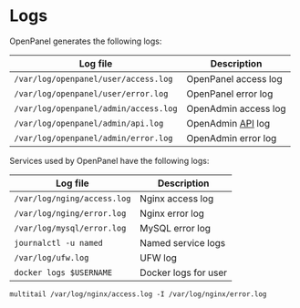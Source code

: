 # Logs

OpenPanel generates the following logs:

| Log file | Description |
|----------|-------------|
|`/var/log/openpanel/user/access.log`|OpenPanel access log|
|`/var/log/openpanel/user/error.log`|OpenPanel error log|
|`/var/log/openpanel/admin/access.log`|OpenAdmin access log|
|`/var/log/openpanel/admin/api.log`|OpenAdmin [API](/api/) log|
|`/var/log/openpanel/admin/error.log`|OpenAdmin error log|

Services used by OpenPanel have the following logs:

| Log file | Description |
|----------|-------------|
|`/var/log/nging/access.log`|Nginx access log|
|`/var/log/nging/error.log`|Nginx error log|
|`/var/log/mysql/error.log`|MySQL error log|
|`journalctl -u named`|Named service logs|
|`/var/log/ufw.log`|UFW log|
|`docker logs $USERNAME`|Docker logs for user|

```
multitail /var/log/nginx/access.log -I /var/log/nginx/error.log
```
